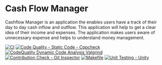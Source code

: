 # Cash Flow Manager
Cashflow Manager is an application the enables users have a track of their day to day cash inflow and outflow. This application will help to get a clear idea of their income and expenses. The application makes users aware of unnecessary expense and helps to understand money management.

[![CI](https://github.com/klsravani123/stepin_contact-management-system/actions/workflows/main.yml/badge.svg)](https://github.com/klsravani123/stepin_contact-management-system/actions/workflows/main.yml)
[![Code Quality - Static Code - Cppcheck](https://github.com/klsravani123/stepin_contact-management-system/actions/workflows/cppcheck.yml/badge.svg)](https://github.com/klsravani123/stepin_contact-management-system/actions/workflows/cppcheck.yml)
[![CodeQuality Dynamic Code Analysis Valgrind](https://github.com/klsravani123/stepin_contact-management-system/actions/workflows/CodeQuality_Dynamic.yml/badge.svg)](https://github.com/klsravani123/stepin_contact-management-system/actions/workflows/CodeQuality_Dynamic.yml)
[![Contribution Check - Git Inspector](https://github.com/klsravani123/stepin_contact-management-system/actions/workflows/gitinspector.yml/badge.svg)](https://github.com/klsravani123/stepin_contact-management-system/actions/workflows/gitinspector.yml)
[![Makefile](https://github.com/klsravani123/stepin_contact-management-system/actions/workflows/Makefile.yml/badge.svg)](https://github.com/klsravani123/stepin_contact-management-system/actions/workflows/Makefile.yml)
[![Unit Testing - Unity](https://github.com/klsravani123/stepin_contact-management-system/actions/workflows/unity.yml/badge.svg)](https://github.com/klsravani123/stepin_contact-management-system/actions/workflows/unity.yml)
